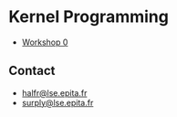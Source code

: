 Kernel Programming
==================

- [Workshop 0](linux_0_bootstrap.html)

Contact
-------

- halfr@lse.epita.fr
- surply@lse.epita.fr
